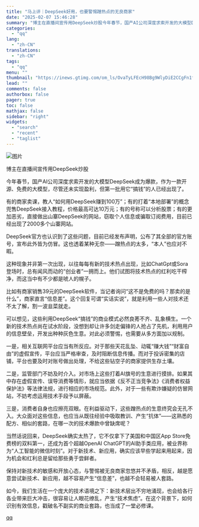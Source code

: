 ```yaml
---
title: "马上评｜DeepSeek好用，也要警惕蹭热点的无良商家"
date: "2025-02-07 15:46:28"
summary: "博主在直播间宣传用DeepSeek炒股今年春节，国产AI公司深度求索开发的大模型DeepSeek成为..."
categories:
  - "qq"
lang:
  - "zh-CN"
translations:
  - "zh-CN"
tags:
  - "qq"
menu: ""
thumbnail: "https://inews.gtimg.com/om_ls/OvaTyLFEcH98Bg9WlyDiE2CCgFn1fj1pMqNUIhuSFdUpEAA_640360/0"
lead: ""
comments: false
authorbox: false
pager: true
toc: false
mathjax: false
sidebar: "right"
widgets:
  - "search"
  - "recent"
  - "taglist"
---
```


![图片](https://inews.gtimg.com/om_bt/OcR6vW4NI5870Tw68F-bV6yR93TxZyVdWJ-SOXjh92NG4AA/641)

博主在直播间宣传用DeepSeek炒股

今年春节，国产AI公司深度求索开发的大模型DeepSeek成为爆款，作为一款开源、免费的大模型，尽管还未实现盈利，但第一批用它“搞钱”的人已经出现了。

有的商家卖课，教人“如何用DeepSeek赚到100万”；有的打着“本地部署”的概念兜售DeepSeek接入教程，价格最高可达10万元；有的号称可以分析股票；有的更加恶劣，直接做出山寨DeepSeek的网站，窃取个人信息或骗取订阅费用，目前已经出现了2000多个山寨网站。

DeepSeek官方也认识到了这些问题，目前已经发布声明，公布了其全部的官方账号，宣布此外皆为仿冒。这也透着某种无奈——蹭热点的太多，“本人”也应对不暇。

这种现象并非第一次出现，以往每每有新的技术热点出现，比如ChatGpt或Sora登场时，总有闻风而动的“创业者”一拥而上。他们试图将技术热点的红利吃干榨净，而这当中有不少都是唬人的幌子。

比如有商家销售39元的DeepSeek软件，当记者询问“这不是免费的吗？那卖的是什么”，商家直言“信息差”。这个回复可谓“实话实说”，就是利用一些人对技术还不太了解，割一波韭菜就走。

可以想见，这些利用DeepSeek“搞钱”的商业模式必然良莠不齐、乱象横生。一个新的技术热点尚在试水阶段，没想到却让许多剑走偏锋的人抢占了先机，利用用户的信息壁垒，开发出种种灰色生意。对此必须警惕，也需要从多方面加以规制。

一是，相关互联网平台应当有所反应。对于那些天花乱坠、动辄“赚大钱”“财富自由”的虚假宣传，平台应当严格审查，及时阻断信息传播。而对于投诉密集的店铺，平台也要及时对账号做出处理，不给这些钻空子的商家提供生存土壤。

二是，监管部门不妨及时介入。对市场上这些打着AI旗号的生意进行摸排。如果其中存在虚假宣传、误导消费等情形，就应当依据《反不正当竞争法》《消费者权益保护法》等法律法规，进行相应的市场规范。此外，对于一些有欺诈嫌疑的仿冒网站，不妨考虑运用技术手段予以屏蔽。

三是，消费者自身也应擦亮双眼。在利益驱动下，这些蹭热点的生意终究会无孔不入。大众面对这些信息，也应当从既往经验中吸取教训、产生“抗体”——这熟悉的配方、相似的套路，在哪一次的技术爆款中曾缺席呢？

当然话说回来，DeepSeek确实太热了，它不仅拿下了美国和中国区App Store免费榜的双料第一，还成为首个超越OpenAI ChatGPT的AI助手类应用，被业界称为“人工智能的微信时刻”。对于新技术、新应用，确实应该早些学起来用起来，因为机会和红利总是留给那些勇于尝鲜者。

保持对新技术的敏感和开放心态，与警惕被无良商家忽悠并不矛盾，相反，越是愿意尝试新技术、新应用，越不容易产生“信息差”，也越不会轻易被人套路。

如今，我们生活在一个庞大的技术语境之下：新技术层出不穷地涌现，也会给各行各业带来巨大冲击，很容易让人眼花缭乱，产生“技术焦虑”。在这个背景下，如何识别有效信息，戳破名不副实的商业套路，也当成了一堂必修课。

[qq](https://new.qq.com/rain/a/20250207A05N0F00)

